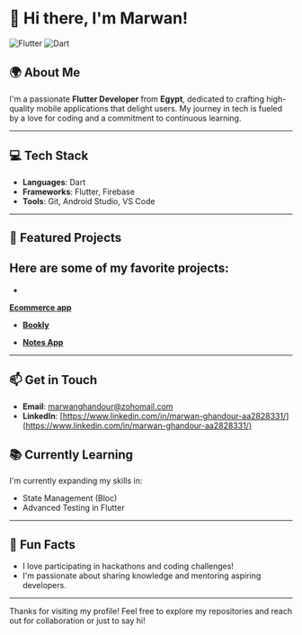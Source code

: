 # 🌟 Hi there, I'm Marwan!

![Flutter](https://img.shields.io/badge/Flutter-02569B?style=flat&logo=flutter&logoColor=white)
![Dart](https://img.shields.io/badge/Dart-00BFFF?style=flat&logo=dart&logoColor=white)

## 🌍 About Me
I'm a passionate **Flutter Developer** from **Egypt**, dedicated to crafting high-quality mobile applications that delight users. My journey in tech is fueled by a love for coding and a commitment to continuous learning.

---

## 💻 Tech Stack
- **Languages**: Dart
- **Frameworks**: Flutter, Firebase
- **Tools**: Git, Android Studio, VS Code

---

## 🌟 Featured Projects
Here are some of my favorite projects:
-
-
**[Ecommerce app](https://github.com/marwanghandour/ecommerce_app/tree/main)**
 - **[Bookly](https://github.com/marwanghandour/bookly)**

- **[Notes App](https://github.com/marwanghandour/notes_app)** 

---

## 📫 Get in Touch
- **Email**: [marwanghandour@zohomail.com](mailto:marwanghandour@zohomail.com)
- **LinkedIn**: [https://www.linkedin.com/in/marwan-ghandour-aa2828331/](https://www.linkedin.com/in/marwan-ghandour-aa2828331/)


## 📚 Currently Learning
I'm currently expanding my skills in:
- State Management (Bloc)
- Advanced Testing in Flutter

---

## 🎉 Fun Facts
- I love participating in hackathons and coding challenges!
- I'm passionate about sharing knowledge and mentoring aspiring developers.

---

Thanks for visiting my profile! Feel free to explore my repositories and reach out for collaboration or just to say hi!
